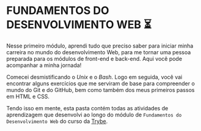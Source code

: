 # FUNDAMENTOS DO DESENVOLVIMENTO WEB :hourglass_flowing_sand:

Nesse primeiro módulo, aprendi tudo que preciso saber para iniciar minha carreira no mundo do desenvolvimento Web, para me tornar uma pessoa preparada para os módulos de front-end e back-end. Aqui você pode acompanhar a minha jornada!

Comecei desmistificando o _Unix_ e o _Bash_. Logo em seguida, você vai encontrar alguns exercícios que me serviram de base para compreender o mundo do Git e do GitHub, bem como também dos meus primeiros passos em HTML e CSS.

Tendo isso em mente, esta pasta contém todas as atividades de aprendizagem que desenvolvi ao longo do módulo de `Fundamentos do Desenvolvimento Web` do curso da [Trybe](https://www.betrybe.com/). 
